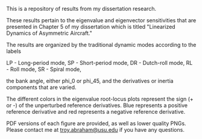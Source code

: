 This is a repository of results from my dissertation research.

These results pertain to the eigenvalue and eigenvector sensitivities that are presented in Chapter 5 of my dissertation which is titled "Linearized Dynamics of Asymmetric Aircraft."

The results are organized by the traditional dynamic modes according to the labels

LP - Long-period mode, 
SP - Short-period mode, 
DR - Dutch-roll mode,
RL - Roll mode,
SR - Spiral mode,

the bank angle, either phi_0 or phi_45, and the derivatives or inertia components that are varied.

The different colors in the eigenvalue root-locus plots represent the sign (+ or -) of the unperturbed reference derivatives. Blue represents a positive reference derivative and red represents a negative reference derivative.

PDF versions of each figure are provided, as well as lower quality PNGs. Please contact me at troy.abraham@usu.edu if you have any questions.
